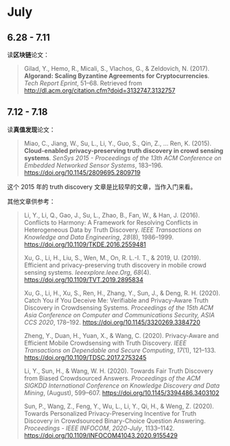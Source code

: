 # July



## 6.28 - 7.11

读**区块链**论文：

> Gilad, Y., Hemo, R., Micali, S., Vlachos, G., & Zeldovich, N. (2017). **Algorand: Scaling Byzantine Agreements for Cryptocurrencies**. *Tech Report Eprint*, 51–68. Retrieved from http://dl.acm.org/citation.cfm?doid=3132747.3132757



## 7.12 - 7.18

读**真值发现**论文：

> Miao, C., Jiang, W., Su, L., Li, Y., Guo, S., Qin, Z., … Ren, K. (2015). **Cloud-enabled privacy-preserving truth discovery in crowd sensing systems**. *SenSys 2015 - Proceedings of the 13th ACM Conference on Embedded Networked Sensor Systems*, 183–196. https://doi.org/10.1145/2809695.2809719

这个 2015 年的 truth discovery 文章是比较早的文章，当作入门来看。

其他文章供参考：

> Li, Y., Li, Q., Gao, J., Su, L., Zhao, B., Fan, W., & Han, J. (2016). Conflicts to Harmony: A Framework for Resolving Conflicts in Heterogeneous Data by Truth Discovery. *IEEE Transactions on Knowledge and Data Engineering*, *28*(8), 1986–1999. https://doi.org/10.1109/TKDE.2016.2559481
>
> Xu, G., Li, H., Liu, S., Wen, M., On, R. L.-I. T., & 2019, U. (2019). Efficient and privacy-preserving truth discovery in mobile crowd sensing systems. *Ieeexplore.Ieee.Org*, *68*(4). https://doi.org/10.1109/TVT.2019.2895834
>
> Xu, G., Li, H., Xu, S., Ren, H., Zhang, Y., Sun, J., & Deng, R. H. (2020). Catch You if You Deceive Me: Verifiable and Privacy-Aware Truth Discovery in Crowdsensing Systems. *Proceedings of the 15th ACM Asia Conference on Computer and Communications Security, ASIA CCS 2020*, 178–192. https://doi.org/10.1145/3320269.3384720
>
> Zheng, Y., Duan, H., Yuan, X., & Wang, C. (2020). Privacy-Aware and Efficient Mobile Crowdsensing with Truth Discovery. *IEEE Transactions on Dependable and Secure Computing*, *17*(1), 121–133. https://doi.org/10.1109/TDSC.2017.2753245
>
> Li, Y., Sun, H., & Wang, W. H. (2020). Towards Fair Truth Discovery from Biased Crowdsourced Answers. *Proceedings of the ACM SIGKDD International Conference on Knowledge Discovery and Data Mining*, (August), 599–607. https://doi.org/10.1145/3394486.3403102
>
> Sun, P., Wang, Z., Feng, Y., Wu, L., Li, Y., Qi, H., & Weng, Z. (2020). Towards Personalized Privacy-Preserving Incentive for Truth Discovery in Crowdsourced Binary-Choice Question Answering. *Proceedings - IEEE INFOCOM*, *2020*-*July*, 1133–1142. https://doi.org/10.1109/INFOCOM41043.2020.9155429

